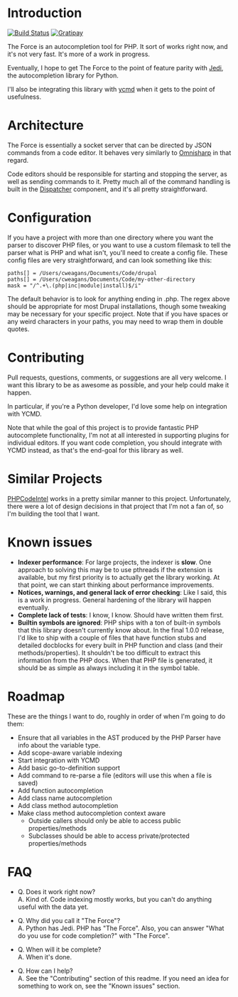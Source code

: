 # Introduction

[![Build Status](https://travis-ci.org/cweagans/theforce.svg?branch=master)](https://travis-ci.org/cweagans/theforce)
[![Gratipay](https://img.shields.io/gratipay/cweagans.svg)](https://gratipay.com/cweagans/)

The Force is an autocompletion tool for PHP. It sort of works right now, and it's
not very fast. It's more of a work in progress.

Eventually, I hope to get The Force to the point of feature parity with 
[Jedi](https://github.com/davidhalter/jedi), the autocompletion library for Python.

I'll also be integrating this library with [ycmd](https://github.com/Valloric/ycmd)
when it gets to the point of usefulness.

# Architecture

The Force is essentially a socket server that can be directed by JSON commands
from a code editor. It behaves very similarly to [Omnisharp](http://www.omnisharp.net)
in that regard.

Code editors should be responsible for starting and stopping the server, as well
as sending commands to it. Pretty much all of the command handling is built in
the [Dispatcher](https://github.com/cweagans/theforce/master/src/Dispatcher.php)
component, and it's all pretty straightforward.

# Configuration

If you have a project with more than one directory where you want the parser to
discover PHP files, or you want to use a custom filemask to tell the parser what
is PHP and what isn't, you'll need to create a config file. These config files
are very straightforward, and can look something like this:

    paths[] = /Users/cweagans/Documents/Code/drupal
    paths[] = /Users/cweagans/Documents/Code/my-other-directory
    mask = "/^.+\.(php|inc|module|install)$/i"

The default behavior is to look for anything ending in .php. The regex above
should be appropriate for most Drupal installations, though some tweaking may be
necessary for your specific project. Note that if you have spaces or any weird
characters in your paths, you may need to wrap them in double quotes.

# Contributing

Pull requests, questions, comments, or suggestions are all very welcome. I want
this library to be as awesome as possible, and your help could make it happen.

In particular, if you're a Python developer, I'd love some help on integration
with YCMD.

Note that while the goal of this project is to provide fantastic PHP autocomplete
functionality, I'm not at all interested in supporting plugins for individual
editors. If you want code completion, you should integrate with YCMD instead, as
that's the end-goal for this library as well.

# Similar Projects

[PHPCodeIntel](https://github.com/deweller/PHPCodeIntel) works in a pretty similar
manner to this project. Unfortunately, there were a lot of design decisions in
that project that I'm not a fan of, so I'm building the tool that I want.

# Known issues

* **Indexer performance**: For large projects, the indexer is **slow**. One approach
  to solving this may be to use pthreads if the extension is available, but my first
  priority is to actually get the library working. At that point, we can start thinking
  about performance improvements.
* **Notices, warnings, and general lack of error checking**: Like I said, this is a
  work in progress. General hardening of the library will happen eventually.
* **Complete lack of tests**: I know, I know. Should have written them first.
* **Builtin symbols are ignored**: PHP ships with a ton of built-in symbols that
  this library doesn't currently know about. In the final 1.0.0 release, I'd like
  to ship with a couple of files that have function stubs and detailed docblocks
  for every built in PHP function and class (and their methods/properties). It
  shouldn't be too difficult to extract this information from the PHP docs. When
  that PHP file is generated, it should be as simple as always including it in
  the symbol table.

# Roadmap

These are the things I want to do, roughly in order of when I'm going to do them:

* Ensure that all variables in the AST produced by the PHP Parser have info about
  the variable type.
* Add scope-aware variable indexing
* Start integration with YCMD
* Add basic go-to-definition support
* Add command to re-parse a file (editors will use this when a file is saved)
* Add function autocompletion
* Add class name autocompletion
* Add class method autocompletion
* Make class method autocompletion context aware
  * Outside callers should only be able to access public properties/methods
  * Subclasses should be able to access private/protected properties/methods

# FAQ

* Q. Does it work right now?<br />
  A. Kind of. Code indexing mostly works, but you can't do anything useful with the data yet.

* Q. Why did you call it "The Force"?<br />
  A. Python has Jedi. PHP has "The Force". Also, you can answer "What do you use for
   code completion?" with "The Force".

* Q. When will it be complete?<br />
  A. When it's done.

* Q. How can I help?<br />
  A. See the "Contributing" section of this readme. If you need an idea for something
     to work on, see the "Known issues" section.
